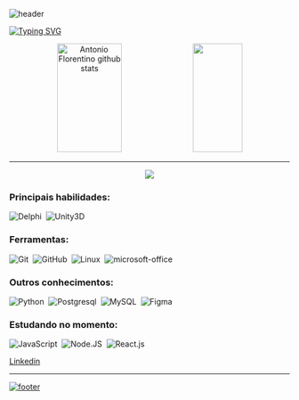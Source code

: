 ![header](https://capsule-render.vercel.app/api?type=waving&color=#3D3D3D&height=500&section=header&text=capsule%20render&fontSize=90)


[![Typing SVG](https://readme-typing-svg.herokuapp.com/?color=52009D&size=35&center=true&vCenter=true&width=1000&lines=Me+chamo+Antonio+Florentino+Junior;Tenho+27+anos+de+idade;Eu+estudo+Sistemas+de+informação;seja+bem-vindo!+:%29)](https://git.io/typing-svg)

<div align="center">  
  <img width="48%" height="195px" src="https://github-readme-stats.vercel.app/api?username=jorge-junio&align=left&show_icons=true&count_private=true&hide_border=true&title_color=00bfbf&icon_color=00bfbf&text_color=c9d1d9&bg_color=0d1117" alt="Antonio Florentino github stats" /> 
  <img width="42%" height="195px" src="https://github-readme-stats.vercel.app/api/top-langs/?username=jorge-junio&align=right&layout=compact&hide_border=true&title_color=00bfbf&text_color=00bfbf&bg_color=0d1117" />
</div>

---

<p align="center">
  <img src="https://github-profile-trophy.vercel.app/?username=jorge-junio&theme=dracula&row=2&no-bg=true&column=3&margin-w=15&margin-h=15" />
</p>

### Principais habilidades:
![Delphi](https://img.shields.io/badge/-Delphi-0D1117?style=for-the-badge&logo=Delphi&logoColor=red&labelColor=0D1117)&nbsp;
![Unity3D](https://img.shields.io/badge/-Unity-0D1117?style=for-the-badge&logo=Unity&logoColor=purple&labelColor=0D1117)&nbsp;

### Ferramentas:
<!--
![Visual Studio Code](https://img.shields.io/badge/-Visual%20Studio%20Code-0D1117?style=for-the-badge&logo=visual-studio-code&logoColor=007ACC&labelColor=0D1117)&nbsp; 
-->
![Git](https://img.shields.io/badge/-Git-0D1117?style=for-the-badge&logo=git&labelColor=0D1117)&nbsp;
![GitHub](https://img.shields.io/badge/-GitHub-0D1117?style=for-the-badge&logo=github&labelColor=0D1117)&nbsp;
![Linux](https://img.shields.io/badge/-Linux-0D1117?style=for-the-badge&logo=linux&labelColor=0D1117)&nbsp;
![microsoft-office](https://img.shields.io/badge/-microsoft_office-0D1117?style=for-the-badge&logo=microsoft-office&labelColor=0D1117)&nbsp;

### Outros conhecimentos:
![Python](https://img.shields.io/badge/-python-0D1117?style=for-the-badge&logo=python&logoColor=1572B6&labelColor=0D1117)&nbsp;
![Postgresql](https://img.shields.io/badge/-postgresql-0D1117?style=for-the-badge&logo=postgresql&labelColor=0D1117)&nbsp;
![MySQL](https://img.shields.io/badge/-mysql-0D1117?style=for-the-badge&logo=mysql&labelColor=0D1117)&nbsp;
![Figma](https://img.shields.io/badge/-figma-0D1117?style=for-the-badge&logo=figma&labelColor=0D1117)&nbsp;

  
### Estudando no momento:
![JavaScript](https://img.shields.io/badge/-JavaScript-0D1117?style=for-the-badge&logo=javascript&labelColor=0D1117&textColor=0D1117)&nbsp;
![Node.JS](https://img.shields.io/badge/-Node.JS-0D1117?style=for-the-badge&logo=node.js&labelColor=0D1117&textColor=0D1117)&nbsp;
![React.js](https://img.shields.io/badge/-React.js-0D1117?style=for-the-badge&logo=react&labelColor=0D1117)&nbsp;

<!--
<div align="center">
<br><p align="centre"><b>Visitors Count</b></p>  
<p align="center"><img align="center" src="https://profile-counter.glitch.me/{jorge-junio}/count.svg" /></p> 
<br></div> 
-->
<div align="left">  
  <a href="https://www.linkedin.com/in/antonio-florentino-junior-9138781a0/" target="_blank">
  <p>Linkedin</p>
</div>
  
---
  
![footer](https://capsule-render.vercel.app/api?type=waving&color=#FC8EAC&height=500&section=footer&text=capsule%20render&fontSize=90)
